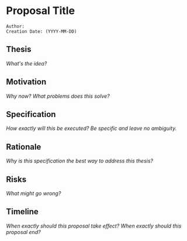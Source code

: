 # Proposal Title

```
Author:
Creation Date: (YYYY-MM-DD)
```

## Thesis

*What's the idea?*

## Motivation

*Why now? What problems does this solve?*

## Specification

*How exactly will this be executed? Be specific and leave no ambiguity.*

## Rationale

*Why is this specification the best way to address this thesis?*

## Risks

*What might go wrong?*

## Timeline

*When exactly should this proposal take effect? When exactly should this proposal end?*

